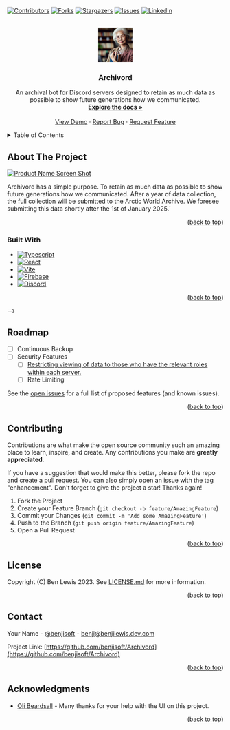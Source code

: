 <a name="readme-top"></a>
<!-- Thanks to othneildrew for the "Best-README-Template". -->

[![Contributors][contributors-shield]][contributors-url]
[![Forks][forks-shield]][forks-url]
[![Stargazers][stars-shield]][stars-url]
[![Issues][issues-shield]][issues-url]
[![LinkedIn][linkedin-shield]][linkedin-url]
<!-- [![MIT License][license-shield]][license-url] -->

<!-- PROJECT LOGO -->
<br />
<div align="center">
  <a href="https://github.com/benjisoft/Archivord">
    <img src="Archivord.Images/logo.png" alt="Logo" width="80" height="80">
  </a>

<h3 align="center">Archivord</h3>

  <p align="center">
    An archival bot for Discord servers designed to retain as much data as possible to show future generations how we communicated. 
    <br />
    <a href="https://archivord.readme.io/"><strong>Explore the docs »</strong></a>
    <br />
    <br />
    <a href="https://archivord.benjilewis.dev/">View Demo</a>
    ·
    <a href="https://github.com/benjisoft/Archivord/issues">Report Bug</a>
    ·
    <a href="https://github.com/benjisoft/Archivord/issues">Request Feature</a>
  </p>
</div>



<!-- TABLE OF CONTENTS -->
<details>
  <summary>Table of Contents</summary>
  <ol>
    <li>
      <a href="#about-the-project">About The Project</a>
      <ul>
        <li><a href="#built-with">Built With</a></li>
      </ul>
    </li>
    <!-- <li>
      <a href="#getting-started">Getting Started</a>
      <ul>
        <li><a href="#prerequisites">Prerequisites</a></li>
        <li><a href="#installation">Installation</a></li>
      </ul>
    </li> -->
    <!-- <li><a href="#usage">Usage</a></li> -->
    <li><a href="#roadmap">Roadmap</a></li>
    <li><a href="#contributing">Contributing</a></li>
    <li><a href="#license">License</a></li>
    <li><a href="#contact">Contact</a></li>
    <li><a href="#acknowledgments">Acknowledgments</a></li>
  </ol>
</details>



<!-- ABOUT THE PROJECT -->
## About The Project

[![Product Name Screen Shot][product-screenshot]](https://example.com)

Archivord has a simple purpose. To retain as much data as possible to show future generations how we communicated. After a year of data collection, the full collection will be submitted to the Arctic World Archive. We foresee submitting this data shortly after the 1st of January 2025.`

<p align="right">(<a href="#readme-top">back to top</a>)</p>



### Built With

* [![Typescript][Typescript]][TS-url]
* [![React][React.js]][React-url]
* [![Vite][Vite.js]][Vite-url]
* [![Firebase][Firebase]][Firebase-url]
* [![Discord][Discord]][Discord-url]

<p align="right">(<a href="#readme-top">back to top</a>)</p>



<!-- GETTING STARTED -->
<!-- ## Getting Started

This is an example of how you may give instructions on setting up your project locally.
To get a local copy up and running follow these simple example steps.

### Prerequisites

This is an example of how to list things you need to use the software and how to install them.
* npm
  ```sh
  npm install npm@latest -g
  ```

### Installation

1. Get a free API Key at [https://example.com](https://example.com)
2. Clone the repo
   ```sh
   git clone https://github.com/benjisoft/Archivord.git
   ```
3. Install NPM packages
   ```sh
   npm install
   ```
4. Enter your API in `config.js`
   ```js
   const API_KEY = 'ENTER YOUR API';
   ```

<p align="right">(<a href="#readme-top">back to top</a>)</p>



<!-- USAGE EXAMPLES -->
<!-- ## Usage

Use this space to show useful examples of how a project can be used. Additional screenshots, code examples and demos work well in this space. You may also link to more resources.

_For more examples, please refer to the [Documentation](https://example.com)_

<p align="right">(<a href="#readme-top">back to top</a>)</p> --> -->



<!-- ROADMAP -->
## Roadmap

- [ ] Continuous Backup
- [ ] Security Features
	- [ ] [Restricting viewing of data to those who have the relevant roles within each server.](https://github.com/benjisoft/Archivord/issues/10)
    - [ ] Rate Limiting

See the [open issues](https://github.com/benjisoft/Archivord/issues) for a full list of proposed features (and known issues).

<p align="right">(<a href="#readme-top">back to top</a>)</p>



<!-- CONTRIBUTING -->
## Contributing

Contributions are what make the open source community such an amazing place to learn, inspire, and create. Any contributions you make are **greatly appreciated**.

If you have a suggestion that would make this better, please fork the repo and create a pull request. You can also simply open an issue with the tag "enhancement".
Don't forget to give the project a star! Thanks again!

1. Fork the Project
2. Create your Feature Branch (`git checkout -b feature/AmazingFeature`)
3. Commit your Changes (`git commit -m 'Add some AmazingFeature'`)
4. Push to the Branch (`git push origin feature/AmazingFeature`)
5. Open a Pull Request

<p align="right">(<a href="#readme-top">back to top</a>)</p>



<!-- LICENSE -->
## License

Copyright (C) Ben Lewis 2023. See [LICENSE.md](https://github.com/benjisoft/Archivord/blob/main/LICENSE.md) for more information. 

<p align="right">(<a href="#readme-top">back to top</a>)</p>



<!-- CONTACT -->
## Contact

Your Name - [@benjisoft](https://twitter.com/benjisoft) - benji@benjilewis.dev.com

Project Link: [https://github.com/benjisoft/Archivord](https://github.com/benjisoft/Archivord)

<p align="right">(<a href="#readme-top">back to top</a>)</p>



<!-- ACKNOWLEDGMENTS -->
## Acknowledgments

* [Oli Beardsall](https://github.com/bubcool1/) - Many thanks for your help with the UI on this project. 

<p align="right">(<a href="#readme-top">back to top</a>)</p>



<!-- MARKDOWN LINKS & IMAGES -->
<!-- https://www.markdownguide.org/basic-syntax/#reference-style-links -->
[contributors-shield]: https://img.shields.io/github/contributors/benjisoft/Archivord.svg?style=for-the-badge
[contributors-url]: https://github.com/benjisoft/Archivord/graphs/contributors
[forks-shield]: https://img.shields.io/github/forks/benjisoft/Archivord.svg?style=for-the-badge
[forks-url]: https://github.com/benjisoft/Archivord/network/members
[stars-shield]: https://img.shields.io/github/stars/benjisoft/Archivord.svg?style=for-the-badge
[stars-url]: https://github.com/benjisoft/Archivord/stargazers
[issues-shield]: https://img.shields.io/github/issues/benjisoft/Archivord.svg?style=for-the-badge
[issues-url]: https://github.com/benjisoft/Archivord/issues
[license-shield]: https://img.shields.io/github/license/benjisoft/Archivord.svg?style=for-the-badge
[license-url]: https://github.com/benjisoft/Archivord/blob/master/LICENSE.txt
[linkedin-shield]: https://img.shields.io/badge/-LinkedIn-black.svg?style=for-the-badge&logo=linkedin&colorB=555
[linkedin-url]: https://linkedin.com/in/benji-lewis
[product-screenshot]: images/screenshot.png
[Typescript]: https://img.shields.io/badge/TypeScript-007ACC?style=for-the-badge&logo=typescript&logoColor=white
[TS-url]: https://www.typescriptlang.org/
[React.js]: https://img.shields.io/badge/React-20232A?style=for-the-badge&logo=react&logoColor=61DAFB
[React-url]: https://reactjs.org/
[Vite.js]: https://img.shields.io/badge/Vite-646CFF?style=for-the-badge&logo=vite&logoColor=white
[Vite-url]: https://vitejs.dev/
[Firebase]: https://img.shields.io/badge/firebase-ffca28?style=for-the-badge&logo=firebase&logoColor=black
[Firebase-url]: https://firebase.google.com/
[Discord]: https://img.shields.io/badge/Discord-7289DA?style=for-the-badge&logo=discord&logoColor=white
[Discord-url]: https://discord.com/
